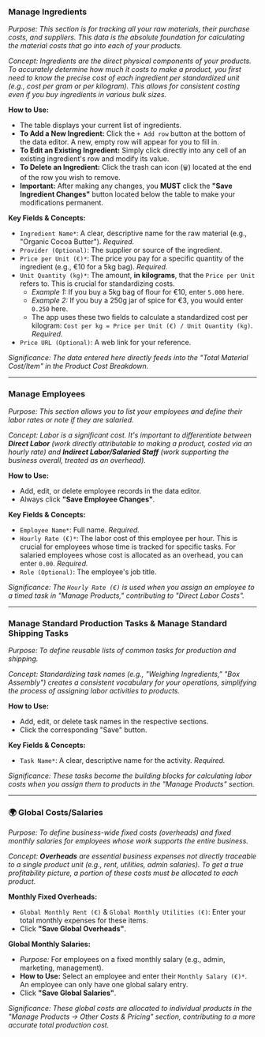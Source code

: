 ### Manage Ingredients
*Purpose: This section is for tracking all your raw materials, their purchase costs, and suppliers. This data is the absolute foundation for calculating the material costs that go into each of your products.*

*Concept: Ingredients are the direct physical components of your products. To accurately determine how much it costs to make a product, you first need to know the precise cost of each ingredient per standardized unit (e.g., cost per gram or per kilogram). This allows for consistent costing even if you buy ingredients in various bulk sizes.*

**How to Use:**
- The table displays your current list of ingredients.
- **To Add a New Ingredient:** Click the `+ Add row` button at the bottom of the data editor. A new, empty row will appear for you to fill in.
- **To Edit an Existing Ingredient:** Simply click directly into any cell of an existing ingredient's row and modify its value.
- **To Delete an Ingredient:** Click the trash can icon (`🗑️`) located at the end of the row you wish to remove.
- **Important:** After making any changes, you **MUST** click the **"Save Ingredient Changes"** button located below the table to make your modifications permanent.

**Key Fields & Concepts:**
- `Ingredient Name*`: A clear, descriptive name for the raw material (e.g., "Organic Cocoa Butter"). *Required.*
- `Provider (Optional)`: The supplier or source of the ingredient.
- `Price per Unit (€)*`: The price you pay for a specific quantity of the ingredient (e.g., €10 for a 5kg bag). *Required.*
- `Unit Quantity (kg)*`: The amount, **in kilograms**, that the `Price per Unit` refers to. This is crucial for standardizing costs.
    - *Example 1:* If you buy a 5kg bag of flour for €10, enter `5.000` here.
    - *Example 2:* If you buy a 250g jar of spice for €3, you would enter `0.250` here.
    - The app uses these two fields to calculate a standardized cost per kilogram: `Cost per kg = Price per Unit (€) / Unit Quantity (kg)`. *Required.*
- `Price URL (Optional)`: A web link for your reference.

*Significance: The data entered here directly feeds into the "Total Material Cost/Item" in the Product Cost Breakdown.*

---
### Manage Employees
*Purpose: This section allows you to list your employees and define their labor rates or note if they are salaried.*

*Concept: Labor is a significant cost. It's important to differentiate between **Direct Labor** (work directly attributable to making a product, costed via an hourly rate) and **Indirect Labor/Salaried Staff** (work supporting the business overall, treated as an overhead).*

**How to Use:**
- Add, edit, or delete employee records in the data editor.
- Always click **"Save Employee Changes"**.

**Key Fields & Concepts:**
- `Employee Name*`: Full name. *Required.*
- `Hourly Rate (€)*`: The labor cost of this employee per hour. This is crucial for employees whose time is tracked for specific tasks. For salaried employees whose cost is allocated as an overhead, you can enter `0.00`. *Required.*
- `Role (Optional)`: The employee's job title.

*Significance: The `Hourly Rate (€)` is used when you assign an employee to a timed task in "Manage Products," contributing to "Direct Labor Costs".*

---
### Manage Standard Production Tasks & Manage Standard Shipping Tasks
*Purpose: To define reusable lists of common tasks for production and shipping.*

*Concept: Standardizing task names (e.g., "Weighing Ingredients," "Box Assembly") creates a consistent vocabulary for your operations, simplifying the process of assigning labor activities to products.*

**How to Use:**
- Add, edit, or delete task names in the respective sections.
- Click the corresponding "Save" button.

**Key Fields & Concepts:**
- `Task Name*`: A clear, descriptive name for the activity. *Required.*

*Significance: These tasks become the building blocks for calculating labor costs when you assign them to products in the "Manage Products" section.*

---
### 🌍 Global Costs/Salaries
*Purpose: To define business-wide fixed costs (overheads) and fixed monthly salaries for employees whose work supports the entire business.*

*Concept: **Overheads** are essential business expenses not directly traceable to a single product unit (e.g., rent, utilities, admin salaries). To get a true profitability picture, a portion of these costs must be allocated to each product.*

**Monthly Fixed Overheads:**
- `Global Monthly Rent (€)` & `Global Monthly Utilities (€)`: Enter your total monthly expenses for these items.
- Click **"Save Global Overheads"**.

**Global Monthly Salaries:**
- *Purpose:* For employees on a fixed monthly salary (e.g., admin, marketing, management).
- **How to Use:** Select an employee and enter their `Monthly Salary (€)*`. An employee can only have one global salary entry.
- Click **"Save Global Salaries"**.

*Significance: These global costs are allocated to individual products in the "Manage Products -> Other Costs & Pricing" section, contributing to a more accurate total production cost.*